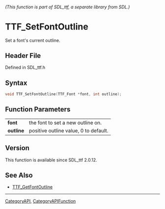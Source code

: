 ###### (This function is part of SDL_ttf, a separate library from SDL.)
# TTF_SetFontOutline

Set a font's current outline.

## Header File

Defined in SDL_ttf.h

## Syntax

```c
void TTF_SetFontOutline(TTF_Font *font, int outline);

```

## Function Parameters

|                 |                                       |
| --------------- | ------------------------------------- |
| **font**        | the font to set a new outline on.     |
| **outline**     | positive outline value, 0 to default. |

## Version

This function is available since SDL_ttf 2.0.12.

## See Also

- [TTF_GetFontOutline](TTF_GetFontOutline)

----
[CategoryAPI](CategoryAPI), [CategoryAPIFunction](CategoryAPIFunction)

